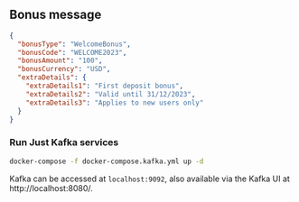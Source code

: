 ## Bonus message

```json
{
  "bonusType": "WelcomeBonus",
  "bonusCode": "WELCOME2023",
  "bonusAmount": "100",
  "bonusCurrency": "USD",
  "extraDetails": {
    "extraDetails1": "First deposit bonus",
    "extraDetails2": "Valid until 31/12/2023",
    "extraDetails3": "Applies to new users only"
  }
}
```



### Run Just Kafka services
```bash
docker-compose -f docker-compose.kafka.yml up -d
```

Kafka can be accessed at `localhost:9092`, also available via the Kafka UI at http://localhost:8080/.
